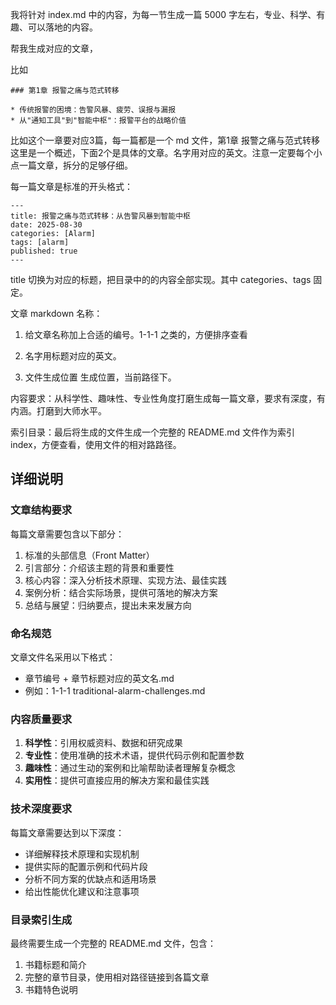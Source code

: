 我将针对 index.md 中的内容，为每一节生成一篇 5000 字左右，专业、科学、有趣、可以落地的内容。

帮我生成对应的文章，

比如

```
### 第1章 报警之痛与范式转移

* 传统报警的困境：告警风暴、疲劳、误报与漏报
* 从"通知工具"到"智能中枢"：报警平台的战略价值
```

比如这个一章要对应3篇，每一篇都是一个 md 文件，第1章 报警之痛与范式转移 这里是一个概述，下面2个是具体的文章。名字用对应的英文。注意一定要每个小点一篇文章，拆分的足够仔细。


每一篇文章是标准的开头格式：

```
---
title: 报警之痛与范式转移：从告警风暴到智能中枢
date: 2025-08-30
categories: [Alarm]
tags: [alarm]
published: true
---
```

title 切换为对应的标题，把目录中的的内容全部实现。其中 categories、tags 固定。

文章 markdown 名称：

1) 给文章名称加上合适的编号。1-1-1 之类的，方便排序查看

2) 名字用标题对应的英文。

3) 文件生成位置 生成位置，当前路径下。

内容要求：从科学性、趣味性、专业性角度打磨生成每一篇文章，要求有深度，有内涵。打磨到大师水平。

索引目录：最后将生成的文件生成一个完整的 README.md 文件作为索引 index，方便查看，使用文件的相对路路径。

## 详细说明

### 文章结构要求

每篇文章需要包含以下部分：
1. 标准的头部信息（Front Matter）
2. 引言部分：介绍该主题的背景和重要性
3. 核心内容：深入分析技术原理、实现方法、最佳实践
4. 案例分析：结合实际场景，提供可落地的解决方案
5. 总结与展望：归纳要点，提出未来发展方向

### 命名规范

文章文件名采用以下格式：
- 章节编号 + 章节标题对应的英文名.md
- 例如：1-1-1 traditional-alarm-challenges.md

### 内容质量要求

1. **科学性**：引用权威资料、数据和研究成果
2. **专业性**：使用准确的技术术语，提供代码示例和配置参数
3. **趣味性**：通过生动的案例和比喻帮助读者理解复杂概念
4. **实用性**：提供可直接应用的解决方案和最佳实践

### 技术深度要求

每篇文章需要达到以下深度：
- 详细解释技术原理和实现机制
- 提供实际的配置示例和代码片段
- 分析不同方案的优缺点和适用场景
- 给出性能优化建议和注意事项

### 目录索引生成

最终需要生成一个完整的 README.md 文件，包含：
1. 书籍标题和简介
2. 完整的章节目录，使用相对路径链接到各篇文章
3. 书籍特色说明